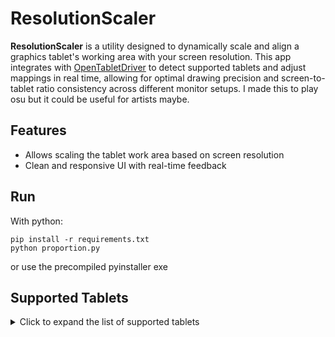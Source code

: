 # ResolutionScaler

**ResolutionScaler** is a utility designed to dynamically scale and align a graphics tablet's working area with your screen resolution. This app integrates with [OpenTabletDriver](https://github.com/OpenTabletDriver/OpenTabletDriver) to detect supported tablets and adjust mappings in real time, allowing for optimal drawing precision and screen-to-tablet ratio consistency across different monitor setups.
I made this to play osu but it could be useful for artists maybe.

## Features

- Allows scaling the tablet work area based on screen resolution
- Clean and responsive UI with real-time feedback

## Run
With python:
```
pip install -r requirements.txt
python proportion.py
```
or use the precompiled pyinstaller exe

## Supported Tablets

<details>
<summary>Click to expand the list of supported tablets</summary>

- Acepen AP1060 (254mm / 152mm)
- Acepen AP906 (230mm / 132mm)
- Adesso Cybertablet K8
- Artisul A1201
- Artisul AP604
- Artisul D16 Pro
- Artisul M0610 Pro
- FlooGoo FMA100
- Gaomon 1060 Pro
- Gaomon GM116HD
- Gaomon GM156HD
- Gaomon M106K Pro
- Gaomon M106K
- Gaomon M10K Pro
- Gaomon M10K
- Gaomon M1220
- Gaomon M1230
- Gaomon M6
- Gaomon M8 (Variant 2)
- Gaomon M8
- Gaomon PD1161
- Gaomon PD156 Pro
- Gaomon PD1560
- Gaomon PD1561
- Gaomon PD2200
- Gaomon S56K
- Gaomon S620
- Gaomon S630
- Gaomon S830
- Genius G-Pen 560
- Genius i405x
- Genius i608x
- Huion 1060 Plus
- Huion 420
- Huion G10T
- Huion G930L
- Huion GC610
- Huion GT-156HD V2
- Huion GT-220 V2
- Huion GT-221 Pro
- Huion GT-221
- Huion H1060P
- Huion H1061P
- Huion H1161
- Huion H320M
- Huion H420
- Huion H420X
- Huion H430P
- Huion H580X
- Huion H610 Pro V2
- Huion H610 Pro V3
- Huion H610 Pro
- Huion H610X
- Huion H640P
- Huion H641P
- Huion H642
- Huion H690
- Huion H950P
- Huion H951P
- Huion HC16
- Huion HS610
- Huion HS611
- Huion HS64
- Huion HS95
- Huion Kamvas 12
- Huion Kamvas 13 (Gen 3)
- Huion Kamvas 13
- Huion Kamvas 16 (2021)
- Huion Kamvas 16
- Huion Kamvas 20
- Huion Kamvas 22 Plus
- Huion Kamvas 22
- Huion Kamvas 24 Plus
- Huion Kamvas Pro 12
- Huion Kamvas Pro 13 (2.5k)
- Huion Kamvas Pro 13
- Huion Kamvas Pro 16 (2.5k)
- Huion Kamvas Pro 16 (4k)
- Huion Kamvas Pro 16 Plus (4k)
- Huion Kamvas Pro 16
- Huion Kamvas Pro 19 (4K)
- Huion Kamvas Pro 20
- Huion Kamvas Pro 22 (2019)
- Huion Kamvas Pro 24 (4K)
- Huion Kamvas Pro 24
- Huion New 1060 Plus (2048)
- Huion New 1060 Plus
- Huion Q11K V2
- Huion Q11K
- Huion Q620M
- Huion Q630M
- Huion RDS-160
- Huion RTE-100
- Huion RTM-500
- Huion RTP-700
- Huion WH1409 V2 (Variant 2)
- Huion WH1409 V2
- Huion WH1409
- KENTING K5540
- LifeTec LT9570
- Monoprice 10594
- Monoprice MP1060-HA60
- Parblo A609
- Parblo A610 Pro
- Parblo A610
- Parblo A640 V2
- Parblo A640
- Parblo Intangbo M
- Parblo Intangbo S
- Parblo Ninos M
- Parblo Ninos N4
- Parblo Ninos N7
- Parblo Ninos N7B
- Parblo Ninos S
- RobotPen T9A
- Trust Flex Design Tablet
- Turcom TS-6580
- UC-Logic 1060N
- UC-Logic PF1209
- UGEE M708 V2
- UGEE M708
- UGEE M808
- UGEE M908
- UGEE S1060
- UGEE S640
- UGEE U1200
- UGEE U1600
- VEIKK A15 Pro
- VEIKK A15 V2
- VEIKK A15
- VEIKK A30 V2
- VEIKK A30
- VEIKK A50 (Variant 2)
- VEIKK A50
- VEIKK S640 V2
- VEIKK S640
- VEIKK VK1060
- VEIKK VK1060PRO
- VEIKK VK430 V2
- VEIKK VK430
- VEIKK VK640
- VEIKK Voila (VO1060)
- ViewSonic Woodpad PF0730
- ViewSonic Woodpad PF1030
- Wacom CTC-4110WL
- Wacom CTC-6110WL
- Wacom CTE-430
- Wacom CTE-440
- Wacom CTE-450
- Wacom CTE-460
- Wacom CTE-630
- Wacom CTE-640
- Wacom CTE-650
- Wacom CTE-660
- Wacom CTF-430
- Wacom CTH-300
- Wacom CTH-301
- Wacom CTH-460
- Wacom CTH-461
- Wacom CTH-470
- Wacom CTH-480
- Wacom CTH-490
- Wacom CTH-661
- Wacom CTH-670
- Wacom CTH-680
- Wacom CTH-690
- Wacom CTL-4100
- Wacom CTL-4100WL
- Wacom CTL-460
- Wacom CTL-470
- Wacom CTL-471
- Wacom CTL-472
- Wacom CTL-480
- Wacom CTL-490
- Wacom CTL-6100
- Wacom CTL-6100WL
- Wacom CTL-671
- Wacom CTL-672
- Wacom CTL-680
- Wacom CTL-690
- Wacom DTC-133
- Wacom DTH-1320
- Wacom Movink 13 (DTH-135)
- Wacom Cintiq Pro 27 (DTH-271)
- Wacom Cintiq 13HD (DTK-1300)
- Wacom Cintiq 16 (DTK1660)
- Wacom Cintiq 22HD (DTK-2200)
- Wacom Cintiq 12WX (DTZ-1200W)
- Wacom ET-0405-U
- Wacom ET-0405A-U
- Wacom FT-0405-U
- Wacom GD-0405-U
- Wacom GD-0608-U
- Wacom GD-0912-U
- Wacom GD-1212-U
- Wacom GD-1218-U
- Wacom MTE-450
- Wacom PTH-450
- Wacom PTH-451
- Wacom PTH-460
- Wacom PTH-650
- Wacom PTH-651
- Wacom PTH-660
- Wacom PTH-850
- Wacom PTH-851
- Wacom PTH-860
- Wacom PTK-1240
- Wacom PTK-440
- Wacom PTK-450
- Wacom PTK-540WL
- Wacom PTK-640
- Wacom PTK-650
- Wacom PTK-840
- Wacom PTU-600U
- Wacom PTZ-1230
- Wacom PTZ-1231W
- Wacom PTZ-430
- Wacom PTZ-431W
- Wacom PTZ-630
- Wacom PTZ-631W
- Wacom PTZ-930
- Wacom XD-0405-U
- Wacom XD-0608-U
- Wacom XD-0912-U
- Wacom XD-1212-U
- Wacom XD-1218-U
- Waltop Slim Tablet 5.8"
- XenceLabs Pen Tablet Medium
- XenceLabs Pen Tablet Small
- XENX P1-640
- XENX P3-1060
- XENX X1-640
- XP-Pen Artist 10 (2nd Gen)
- XP-Pen Artist 10S
- XP-Pen Artist 12 (2nd Gen)
- XP-Pen Artist 12 Pro
- XP-Pen Artist 12
- XP-Pen Artist 13 (2nd Gen)
- XP-Pen Artist 13.3 Pro
- XP-Pen Artist 13.3
- XP-Pen Artist 15.6 Pro
- XP-Pen Artist 15.6
- XP-Pen Artist 16 (2nd Gen)
- XP-Pen Artist 16 Pro
- XP-Pen Artist 16
- XP-Pen Artist 22 (2nd Gen)
- XP-Pen Artist 22HD
- XP-Pen Artist 24 Pro
- XP-Pen Artist 24
- XP-Pen Artist Pro 16 (Gen2)
- XP-Pen Artist Pro 16TP
- XP-Pen CT1060
- XP-Pen CT430
- XP-Pen CT640
- XP-Pen Deco 01 V2 (Variant 2)
- XP-Pen Deco 01 V2
- XP-Pen Deco 01 V3
- XP-Pen Deco 01
- XP-Pen Deco 02
- XP-Pen Deco 03
- XP-Pen Deco L
- XP-Pen Deco M
- XP-Pen Deco mini4
- XP-Pen Deco mini7 V2
- XP-Pen Deco mini7
- XP-Pen Deco Pro LW Gen2
- XP-Pen Deco Pro Medium
- XP-Pen Deco Pro Small
- XP-Pen Deco Pro SW
- XP-Pen Deco Pro XLW Gen2
- XP-Pen Innovator 16
- XP-Pen Star 02
- XP-Pen Star 03 Pro
- XP-Pen Star 03
- XP-Pen Star 05 V3
- XP-Pen Star 06
- XP-Pen Star 06C
- XP-Pen Star G430
- XP-Pen Star G430S V2
- XP-Pen Star G430S (101.6mm / 76.2mm)
- XP-Pen Star G540 Pro
- XP-Pen Star G540
- XP-Pen Star G640 (Variant 2)
- XP-Pen Star G640
- XP-Pen Star G640S
- XP-Pen Star G960
- XP-Pen Star G960S Plus
- XP-Pen Star G960S
